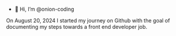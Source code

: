 - 👋 Hi, I’m @onion-coding

On August 20, 2024 I started my journey on Github with the goal of documenting my steps towards a front end developer job. 
